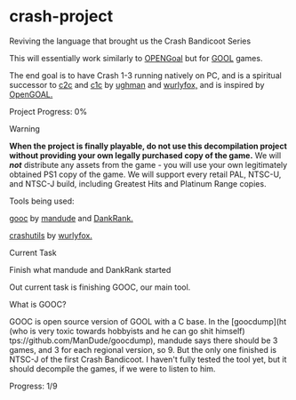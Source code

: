 # crash-project
Reviving the language that brought us the Crash Bandicoot Series

This will essentially work similarly to [OPENGoal](https://github.com/open-goal) but for [GOOL](https://all-things-andy-gavin.com/2011/03/12/making-crash-bandicoot-gool-part-9/) games.

The end goal is to have Crash 1-3 running natively on PC, and is a spiritual successor to [c2c](https://github.com/ughman/c2c) and [c1c](https://github.com/wurlyfox/c1c?tab=readme-ov-file) by [ughman](https://github.com/ughman) and [wurlyfox,](https://github.com/wurlyfox) and is inspired by [OpenGOAL.](https://opengoal.dev/)

Project Progress: 0%

> [!WARNING]
> **When the project is finally playable, do not use this decompilation project without providing your own legally purchased copy of the game.** We will ***not*** distribute any assets from the game - you will use your own legitimately obtained PS1 copy of the game. We will support every retail PAL, NTSC-U, and NTSC-J build, including Greatest Hits and Platinum Range copies.

Tools being used:

[gooc](https://github.com/mandude/gooc) by [mandude](https://github.com/ManDude) and [DankRank.](https://github.com/DankRank)

[crashutils](https://github.com/wurlyfox/crashutils) by [wurlyfox.](https://github.com/wurlyfox)

Current Task

Finish what mandude and DankRank started

Out current task is finishing GOOC, our main tool.

What is GOOC?

GOOC is open source version of GOOL with a C base. In the [goocdump](ht (who is very toxic towards hobbyists and he can go shit himself) tps://github.com/ManDude/goocdump), mandude says there should be 3 games, and 3 for each regional version, so 9. But the only one finished is NTSC-J of the first Crash Bandicoot. I haven't fully tested the tool yet, but it should decompile the games, if we were to listen to him.

Progress: 1/9
